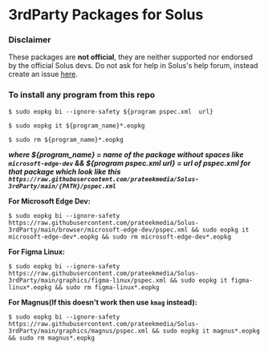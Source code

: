 # 3rdParty Packages for Solus
### Disclaimer
These packages are **not official**, they are neither supported nor endorsed by the official Solus devs. Do not ask for help in Solus's help forum, instead create an issue [here](https://github.com/prateekmedia/Solus-3rdParty/issues).

### To install any program from this repo
```
$ sudo eopkg bi --ignore-safety ${program pspec.xml  url}

$ sudo eopkg it ${program_name}*.eopkg

$ sudo rm ${program_name}*.eopkg
```
***where ${program_name} = name of the package without spaces like `microsoft-edge-dev` && ${program pspec.xml  url} = url of pspec.xml for that package which look like this `https://raw.githubusercontent.com/prateekmedia/Solus-3rdParty/main/{PATH}/pspec.xml`***

**For Microsoft Edge Dev:**  
```
$ sudo eopkg bi --ignore-safety https://raw.githubusercontent.com/prateekmedia/Solus-3rdParty/main/browser/microsoft-edge-dev/pspec.xml && sudo eopkg it microsoft-edge-dev*.eopkg && sudo rm microsoft-edge-dev*.eopkg
```
**For Figma Linux:**  
```
$ sudo eopkg bi --ignore-safety https://raw.githubusercontent.com/prateekmedia/Solus-3rdParty/main/graphics/figma-linux/pspec.xml && sudo eopkg it figma-linux*.eopkg && sudo rm figma-linux*.eopkg
```
**For Magnus(If this doesn't work then use `kmag` instead):**  
```
$ sudo eopkg bi --ignore-safety https://raw.githubusercontent.com/prateekmedia/Solus-3rdParty/main/graphics/magnus/pspec.xml && sudo eopkg it magnus*.eopkg && sudo rm magnus*.eopkg
```
